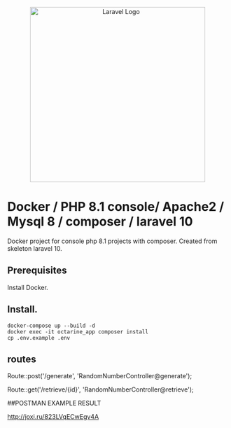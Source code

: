 <p align="center"><a href="https://laravel.com" target="_blank"><img src="https://raw.githubusercontent.com/laravel/art/master/logo-lockup/5%20SVG/2%20CMYK/1%20Full%20Color/laravel-logolockup-cmyk-red.svg" width="400" alt="Laravel Logo"></a></p>



# Docker / PHP 8.1 console/ Apache2 / Mysql 8 / composer / laravel 10

Docker project for console php 8.1 projects with composer.
Created from skeleton laravel 10.

## Prerequisites

Install Docker.

## Install.

    docker-compose up --build -d
    docker exec -it octarine_app composer install 
    cp .env.example .env 

## routes 

Route::post('/generate', 'RandomNumberController@generate');

Route::get('/retrieve/{id}', 'RandomNumberController@retrieve');

##POSTMAN EXAMPLE RESULT

http://joxi.ru/823LVqECwEgv4A


    
